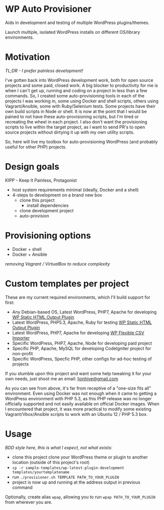 # WP Auto Provisioner

Aids in development and testing of multiple WordPress plugins/themes.

Launch multiple, isolated WordPress installs on different OS/library environments.

# Motivation

*TL;DR - I prefer painless development!*

I've gotten back into WordPress development work, both for open source projects and some paid, closed work. A big blocker to productivity for me is when I can't get up, running and coding on a project in less than a few commands. So, I created some auto-provisioning tools in each of the projects I was working in, some using Docker and shell scripts, others using Vagrant/Ansible, some with Ruby/Selenium tests. Some projects have their own build scripts in Node or shell. It is now at the point that I would be pained to not have these auto-provisioning scripts, but I'm tired or recreating the wheel in each project. I also don't want the provisioning scripts to live within the target project, as I want to send PR's to open source projects without dirtying it up with my own utility scripts.

So, here will live my toolbox for auto-provisioning WordPress (and probably useful for other PHP) projects. 

# Design goals

KIPP - Keep It Painless, Protagonist

 - host system requirements minimal (ideally, Docker and a shell)
 - 4-steps to development on a brand new box
   - clone this project
     - install dependencies
   - clone development project
   - auto-provision

# Provisioning options

 - Docker + shell
 - Docker + Ansible

*removing Vagrant / VirtualBox to reduce complexity*

# Custom templates per project

These are my current required environments, which I'll build support for first:

 - Any Debian-based OS, Latest WordPress, PHP7, Apache for developing [WP Static HTML Output Plugin](https://github.com/leonstafford/wordpress-static-html-plugin)
- Latest WordPress, PHP5.3, Apache, Ruby for testing [WP Static HTML Output Plugin](https://github.com/leonstafford/wordpress-static-html-plugin)
- Latest WordPress, PHP7, Apache for developing [WP Flexible CSV Importer](https://github.com/leonstafford/wp-flexible-csv-importer)
- Specific WordPress, PHP7, Apache, Node for developing paid project
- Specific PHP, Apache, MySQL for developing CodeIgniter project for non-profit
- Specific WordPress, Specfic PHP, other configs for ad-hoc testing of projects

If you stumble upon this project and want some help tweaking it for your own needs, just shoot me an email: [lionhive@gmail.com](mailto:lionhive@gmail.com)

As you can see from above, it's far from receptive of a "one-size fits all" environment. Even using Docker was not enough when it came to getting a WordPress environment with PHP 5.3, as this PHP release was no longer officially supported and not easily available on official Docker images. When I encountered that project, it was more practical to modify some existing Vagrant/Vbox/Ansible scripts to work with an Ubuntu 12 / PHP 5.3 box. 

# Usage

*BDD style here, this is what I expect, not what exists:*

 - clone this project
   clone your WordPress theme or plugin to another location (outside of this project's root)
 - `cp -r sample-templates/wp-latest-plugin-development templates/yourtemplatename`
  - run `./provisioner.sh TEMPLATE PATH_TO_YOUR_PLUGIN`
 - project is now up and running at the address output in previous command

Optionally, create alias `wpap`, allowing you to run `wpap PATH_TO_YOUR_PLUGIN` from wherever you are. 
